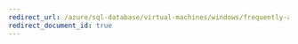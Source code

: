 ```yaml
---
redirect_url: /azure/sql-database/virtual-machines/windows/frequently-asked-questions-faq
redirect_document_id: true
---
```


